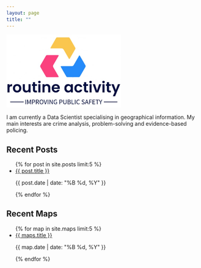 ```yaml
---
layout: page
title: ""
---
```


<img src="/assets/ra_logoidea.jpg" alt="Logo" style="width: 300px; height: auto;">

I am currently a Data Scientist specialising in geographical information. My main interests are crime analysis, problem-solving and evidence-based policing.

<h2>Recent Posts</h2>
<ul>
{% for post in site.posts limit:5 %}
  <li>
    <a href="{{ post.url }}">{{ post.title }}</a>
    <p>{{ post.date | date: "%B %d, %Y" }}</p>
  </li>
{% endfor %}
</ul>

<h2>Recent Maps</h2>
<ul>
{% for map in site.maps limit:5 %}
  <li>
    <a href="{{ maps.url }}">{{ maps.title }}</a>
    <p>{{ map.date | date: "%B %d, %Y" }}</p>
  </li>
{% endfor %}
</ul>
